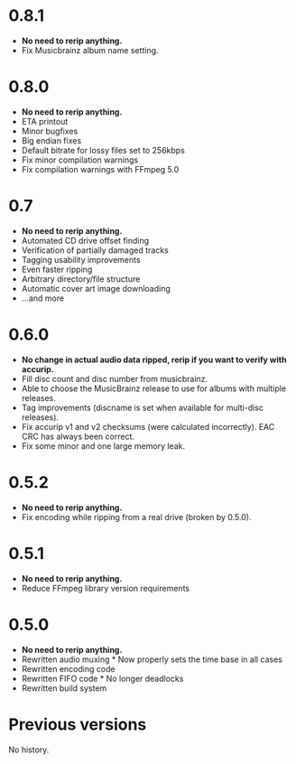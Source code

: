 0.8.1
=====
 - __No need to rerip anything.__
 - Fix Musicbrainz album name setting.

0.8.0
=====
 - __No need to rerip anything.__
 - ETA printout
 - Minor bugfixes
 - Big endian fixes
 - Default bitrate for lossy files set to 256kbps
 - Fix minor compilation warnings
 - Fix compilation warnings with FFmpeg 5.0

0.7
===
 - __No need to rerip anything.__
 - Automated CD drive offset finding
 - Verification of partially damaged tracks
 - Tagging usability improvements
 - Even faster ripping
 - Arbitrary directory/file structure
 - Automatic cover art image downloading
 - ...and more

0.6.0
=====
 - __No change in actual audio data ripped, rerip if you want to verify with accurip.__
 - Fill disc count and disc number from musicbrainz.
 - Able to choose the MusicBrainz release to use for albums with multiple releases.
 - Tag improvements (discname is set when available for multi-disc releases).
 - Fix accurip v1 and v2 checksums (were calculated incorrectly). EAC CRC has always been correct.
 - Fix some minor and one large memory leak.

0.5.2
=====
 - __No need to rerip anything.__
 - Fix encoding while ripping from a real drive (broken by 0.5.0).

0.5.1
=====
 - __No need to rerip anything.__
 - Reduce FFmpeg library version requirements

0.5.0
=====
 - __No need to rerip anything.__
 - Rewritten audio muxing
       * Now properly sets the time base in all cases
 - Rewritten encoding code
 - Rewritten FIFO code
       * No longer deadlocks
 - Rewritten build system

Previous versions
=================
No history.
